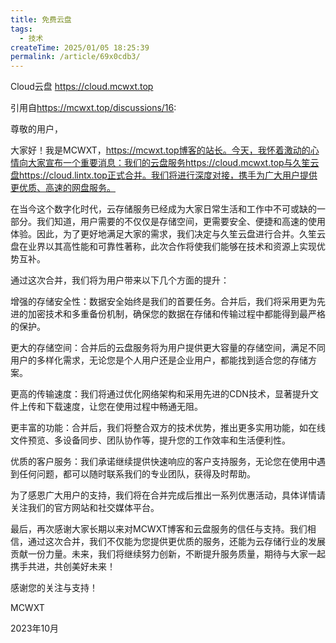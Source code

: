 ```yaml
---
title: 免费云盘
tags:
  - 技术
createTime: 2025/01/05 18:25:39
permalink: /article/69x0cdb3/
---
```


Cloud云盘 <https://cloud.mcwxt.top>

引用自<https://mcwxt.top/discussions/16>:

尊敬的用户，

大家好！我是MCWXT，https://mcwxt.top博客的站长。今天，我怀着激动的心情向大家宣布一个重要消息：我们的云盘服务https://cloud.mcwxt.top与久笙云盘https://cloud.lintx.top正式合并。我们将进行深度对接，携手为广大用户提供更优质、高速的网盘服务。

在当今这个数字化时代，云存储服务已经成为大家日常生活和工作中不可或缺的一部分。我们知道，用户需要的不仅仅是存储空间，更需要安全、便捷和高速的使用体验。因此，为了更好地满足大家的需求，我们决定与久笙云盘进行合并。久笙云盘在业界以其高性能和可靠性著称，此次合作将使我们能够在技术和资源上实现优势互补。

通过这次合并，我们将为用户带来以下几个方面的提升：

增强的存储安全性：数据安全始终是我们的首要任务。合并后，我们将采用更为先进的加密技术和多重备份机制，确保您的数据在存储和传输过程中都能得到最严格的保护。

更大的存储空间：合并后的云盘服务将为用户提供更大容量的存储空间，满足不同用户的多样化需求，无论您是个人用户还是企业用户，都能找到适合您的存储方案。

更高的传输速度：我们将通过优化网络架构和采用先进的CDN技术，显著提升文件上传和下载速度，让您在使用过程中畅通无阻。

更丰富的功能：合并后，我们将整合双方的技术优势，推出更多实用功能，如在线文件预览、多设备同步、团队协作等，提升您的工作效率和生活便利性。

优质的客户服务：我们承诺继续提供快速响应的客户支持服务，无论您在使用中遇到任何问题，都可以随时联系我们的专业团队，获得及时帮助。

为了感恩广大用户的支持，我们将在合并完成后推出一系列优惠活动，具体详情请关注我们的官方网站和社交媒体平台。

最后，再次感谢大家长期以来对MCWXT博客和云盘服务的信任与支持。我们相信，通过这次合并，我们不仅能为您提供更优质的服务，还能为云存储行业的发展贡献一份力量。未来，我们将继续努力创新，不断提升服务质量，期待与大家一起携手共进，共创美好未来！

感谢您的关注与支持！

MCWXT

2023年10月